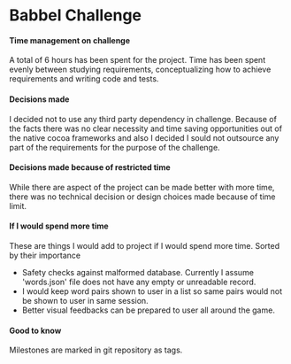# Babbel Challenge

#### Time management on challenge

A total of 6 hours has been spent for the project. Time has been spent evenly between studying requirements, conceptualizing how to achieve requirements and writing code and tests.

#### Decisions made 

I decided not to use any third party dependency in challenge. Because of the facts there was no clear necessity and time saving opportunities out of the native cocoa frameworks and also I decided I sould not outsource any part of the requirements for the purpose of the challenge.

#### Decisions made because of restricted time 

While there are aspect of the project can be made better with more time, there was no technical decision or design choices made because of time limit.

#### If I would spend more time

These are things I would add to project if I would spend more time. Sorted by their importance
 - Safety checks against malformed database. Currently I assume 'words.json' file does not have any empty or unreadable record.
 - I would keep word pairs shown to user in a list so same pairs would not be shown to user in same session.
 - Better visual feedbacks can be prepared to user all around the game.

#### Good to know

Milestones are marked in git repository as tags.
